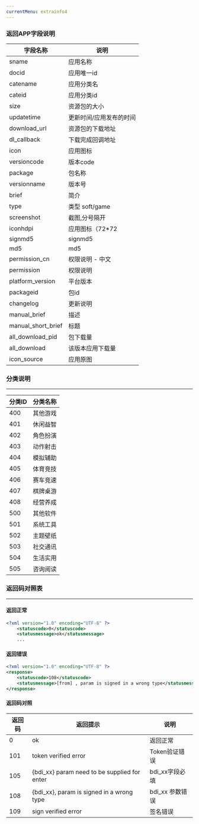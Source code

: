 ```yaml
---
currentMenu: extrainfo4
---
```

### 返回APP字段说明 ###
| 字段名称   | 说明
| ------------ | ------------
| sname | 应用名称
| docid	| 应用唯一id
| catename| 应用分类名
| cateid	| 应用分类id
| size| 资源包的大小
| updatetime| 更新时间/应用发布的时间
| download_url	| 资源包的下载地址
| dl_callback	| 下载完成回调地址
| icon	| 应用图标
| versioncode	| 版本code
| package	| 包名称
| versionname| 版本号
| brief | 简介
| type | 类型 soft/game
| screenshot | 截图,分号隔开
| iconhdpi | 应用图标（72*72
| signmd5| signmd5
| md5 | md5
|permission_cn|权限说明 - 中文
|permission|权限说明
|platform_version|平台版本
|packageid | 包id
|changelog|更新说明
|manual_brief| 描述
|manual_short_brief| 标题
|all_download_pid| 包下载量
|all_download| 该版本应用下载量
|icon_source| 应用原图


### 分类说明 ###
------------
|分类ID    |分类名称
| ------------ | ------------
|400| 其他游戏
|401| 休闲益智
|402| 角色扮演
|403| 动作射击
|404| 模拟辅助
|405| 体育竞技
|406| 赛车竞速
|407| 棋牌桌游
|408| 经营养成
|500| 其他软件
|501| 系统工具
|502| 主题壁纸
|503| 社交通讯
|504| 生活实用
|505| 咨询阅读

### 返回码对照表 ###
------------
#### 返回正常 ####
```xml
<?xml version="1.0" encoding="UTF-8" ?>
    <statuscode>0</statuscode>
    <statusmessage>ok</statusmessage>
    ...
```
#### 返回错误 ####
```xml
<?xml version="1.0" encoding="UTF-8" ?>
<response>
    <statuscode>108</statuscode>
    <statusmessage>[from] , param is signed in a wrong type</statusmessage>
</response>
```
#### 返回码对照 ####
|返回码 |返回提示  |  说明
| ------------ | ------------ | ------------
|0   |ok   | 返回正常
|101 |token verified error   | Token验证错误
|105 |{bdi_xx} param need to be supplied for enter  |  bdi_xx字段必填
|108 |{bdi_xx}, param is signed in a wrong type  | bdi_xx 参数错误
|109 |sign verified error |签名错误

